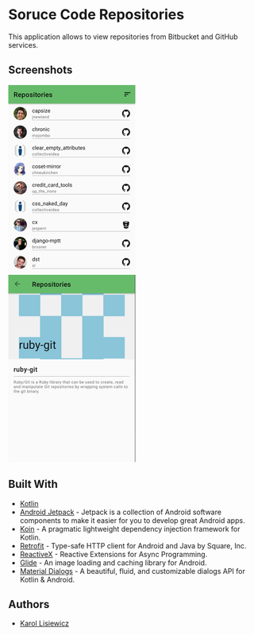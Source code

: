 # Soruce Code Repositories

This application allows to view repositories from Bitbucket and GitHub services.

## Screenshots

![Repository list](/screenshots/repository-list.png "Repository list")
![Repository details](/screenshots/repository-detail.png "Repository details")

## Built With

* [Kotlin](https://github.com/JetBrains/kotlin)
* [Android Jetpack](https://developer.android.com/jetpack) - Jetpack is a collection of Android software components to make it easier for you to develop great Android apps.
* [Koin](https://github.com/InsertKoinIO/koin) - A pragmatic lightweight dependency injection framework for Kotlin.
* [Retrofit](https://github.com/square/retrofit) - Type-safe HTTP client for Android and Java by Square, Inc.
* [ReactiveX](https://github.com/ReactiveX) - Reactive Extensions for Async Programming.
* [Glide](https://github.com/bumptech/glide) - An image loading and caching library for Android.
* [Material Dialogs](https://github.com/afollestad/material-dialogs) - A beautiful, fluid, and customizable dialogs API for Kotlin & Android.

## Authors

* [Karol Lisiewicz](https://www.linkedin.com/in/karol-lisiewicz/)
